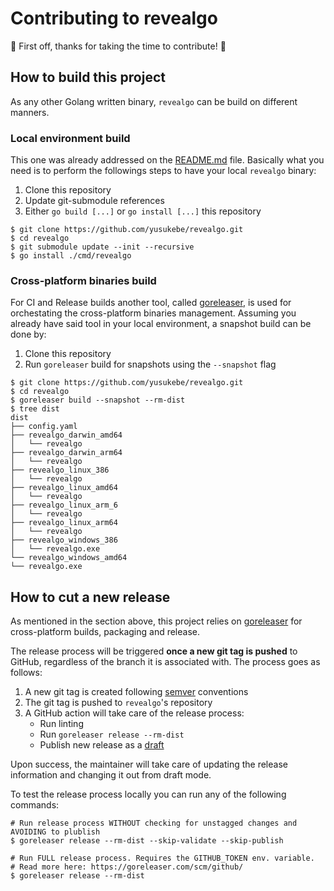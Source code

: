 # Contributing to revealgo

:tada: First off, thanks for taking the time to contribute! :tada:

## How to build this project

As any other Golang written binary, `revealgo` can be build on different
manners.

### Local environment build

This one was already addressed on the [README.md](../README.md) file. Basically
what you need is to perform the followings steps to have your local `revealgo`
binary:

1. Clone this repository
2. Update git-submodule references
3. Either `go build [...]` or `go install [...]` this repository

```shell
$ git clone https://github.com/yusukebe/revealgo.git
$ cd revealgo
$ git submodule update --init --recursive
$ go install ./cmd/revealgo
```

### Cross-platform binaries build

For CI and Release builds another tool, called
[goreleaser](https://goreleaser.com/intro/), is used for orchestating the
cross-platform binaries management. Assuming you already have said tool in your
local environment, a snapshot build can be done by:

1. Clone this repository
2. Run `goreleaser` build for snapshots using the `--snapshot` flag

```shell
$ git clone https://github.com/yusukebe/revealgo.git
$ cd revealgo
$ goreleaser build --snapshot --rm-dist
$ tree dist
dist
├── config.yaml
├── revealgo_darwin_amd64
│   └── revealgo
├── revealgo_darwin_arm64
│   └── revealgo
├── revealgo_linux_386
│   └── revealgo
├── revealgo_linux_amd64
│   └── revealgo
├── revealgo_linux_arm_6
│   └── revealgo
├── revealgo_linux_arm64
│   └── revealgo
├── revealgo_windows_386
│   └── revealgo.exe
└── revealgo_windows_amd64
└── revealgo.exe
```

## How to cut a new release

As mentioned in the section above, this project relies on
[goreleaser](https://goreleaser.com/intro/) for cross-platform builds, packaging
and release.

The release process will be triggered **once a new git tag is pushed** to
GitHub, regardless of the branch it is associated with. The process goes as follows:

1. A new git tag is created following [semver](https://semver.org/) conventions
2. The git tag is pushed to `revealgo`'s repository
3. A GitHub action will take care of the release process:
   - Run linting
   - Run `goreleaser release --rm-dist`
   - Publish new release as a [draft](https://docs.github.com/en/repositories/releasing-projects-on-github/managing-releases-in-a-repository)

Upon success, the maintainer will take care of updating the release information
and changing it out from draft mode.

To test the release process locally you can run any of the following commands:

```
# Run release process WITHOUT checking for unstagged changes and AVOIDING to plublish
$ goreleaser release --rm-dist --skip-validate --skip-publish

# Run FULL release process. Requires the GITHUB_TOKEN env. variable.
# Read more here: https://goreleaser.com/scm/github/
$ goreleaser release --rm-dist
```
